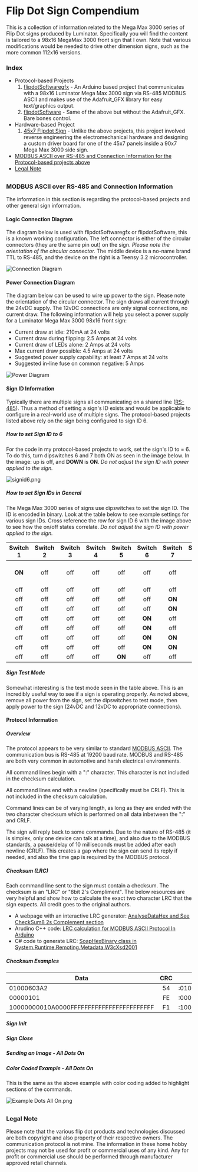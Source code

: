 # Flip Dot Sign Compendium

This is a collection of information related to the Mega Max 3000 series of Flip Dot signs produced by Luminator. Specifically you will find the content is tailored to a 98x16 MegaMax 3000 front sign that I own. Note that various modifications would be needed to drive other dimension signs, such as the more common 112x16 versions.

### Index

* Protocol-based Projects
  1. [flipdotSoftwaregfx](https://github.com/hshutan/flipdotSoftwareDrivergfx) - An Arduino based project that communicates with a 98x16 Luminator Mega Max 3000 sign via RS-485 MODBUS ASCII and makes use of the Adafruit_GFX library for easy text/graphics output.
  2. [flipdotSoftware](https://github.com/hshutan/flipdotSoftwareDriver) - Same of the above but without the Adafruit_GFX. Bare bones control.
* Hardware-based Project
  1. [45x7 Flipdot Sign](https://github.com/hshutan/45x7-flipdot-controller) - Unlike the above projects, this project involved reverse engineering the electromechanical hardware and designing a custom driver board for one of the 45x7 panels inside a 90x7 Mega Max 3000 side sign.
* [MODBUS ASCII over RS-485 and Connection Information for the Protocol-based projects above](#modbus-ascii-over-rs-485-and-connection-information)
* [Legal Note](#legal-note)


##

### MODBUS ASCII over RS-485 and Connection Information

The information in this section is regarding the protocol-based projects and other general sign information.

#### Logic Connection Diagram
The diagram below is used with flipdotSoftwaregfx or flipdotSoftware, this is a known working configuration. The left connector is either of the circular connectors (they are the same pin out) on the sign. *Please note the orientation of the circular connector.* The middle device is a no-name brand TTL to RS-485, and the device on the right is a Teensy 3.2 microcontroller.

![Connection Diagram](https://s16.postimg.org/63xtuotvp/Connection_Diagram_2.png)

#### Power Connection Diagram
The diagram below can be used to wire up power to the sign. Please note the orientation of the circular connector. The sign draws all current through the 24vDC supply. The 12vDC connections are only signal connections, no current draw. The following information will help you select a power supply for a Luminator Mega Max 3000 98x16 front sign:
* Current draw at idle: 210mA at 24 volts
* Current draw during flipping: 2.5 Amps at 24 volts
* Current draw of LEDs alone: 2 Amps at 24 volts
* Max current draw possible: 4.5 Amps at 24 volts
* Suggested power supply capability: at least 7 Amps at 24 volts
* Suggested in-line fuse on common negative: 5 Amps

![Power Diagram](https://s10.postimg.org/5ius06k6h/Power_Reqs.png)

#### Sign ID Information

Typically there are multiple signs all communicating on a shared line ([RS-485](https://en.wikipedia.org/wiki/RS-485)). Thus a method of setting a sign's ID exists and would be applicable to configure in a real-world use of multiple signs. The protocol-based projects listed above rely on the sign being configured to sign ID 6.

##### How to set Sign ID to 6

For the code in my protocol-based projects to work, set the sign's ID to = 6. To do this, turn dipswitches 6 and 7 both ON as seen in the image below. In the image: up is off, and **DOWN** is **ON**. *Do not adjust the sign ID with power applied to the sign.*

![signid6.png](https://s10.postimg.org/uqrxxkwvd/signid6.png)

##### How to set Sign IDs in General

The Mega Max 3000 series of signs use dipswitches to set the sign ID. The ID is encoded in binary. Look at the table below to see example settings for various sign IDs. Cross reference the row for sign ID 6 with the image above to see how the on/off states correlate. *Do not adjust the sign ID with power applied to the sign.*

| Switch 1 | Switch 2 | Switch 3 | Switch 4 | Switch 5 | Switch 6 | Switch 7 | Switch 8 |  Resulting Sign ID  |
|:--------:|:--------:|:--------:|:--------:|:--------:|:--------:|:--------:|:--------:|:-------------------:|
|    **ON**   |     off    |     off    |     off    |     off    |     off    |     off    |     off    | Activates Test Mode |
|     off    |     off    |     off    |     off    |     off    |     off    |     off    |    **ON**   |          1          |
|     off    |     off    |     off    |     off    |     off    |     off    |    **ON**   |     off    |          2          |
|     off    |     off    |     off    |     off    |     off    |     off    |    **ON**   |    **ON**   |          3          |
|     off    |     off    |     off    |     off    |     off    |    **ON**   |     off    |     off    |          4          |
|     off    |     off    |     off    |     off    |     off    |    **ON**   |     off    |    **ON**   |          5          |
|     off    |     off    |     off    |     off    |     off    |    **ON**   |    **ON**   |     off    |          6          |
|     off    |     off    |     off    |     off    |     off    |    **ON**   |    **ON**   |    **ON**   |          7          |
|     off    |     off    |     off    |     off    |    **ON**   |     off    |     off    |     off    |          8          |

##### Sign Test Mode

Somewhat interesting is the test mode seen in the table above. This is an incredibly useful way to see if a sign is operating properly. As noted above, remove all power from the sign, set the dipswitches to test mode, then apply power to the sign (24vDC and 12vDC to appropriate connections).

#### Protocol Information

##### Overview

The protocol appears to be very similar to standard [MODBUS ASCII](https://en.wikipedia.org/wiki/Modbus). The communication bus is RS-485 at 19200 baud rate. MODBUS and RS-485 are both very common in automotive and harsh electrical environments.

All command lines begin with a ":" character. This character is not included in the checksum calculation.

All command lines end with a newline (specifically must be CRLF). This is not included in the checksum calculation.

Command lines can be of varying length, as long as they are ended with the two character checksum which is performed on all data inbetween the ":" and CRLF.

The sign will reply back to some commands. Due to the nature of RS-485 (it is simplex, only one device can talk at a time), and also due to the MODBUS standards, a pause/delay of 10 milliseconds must be added after each newline (CRLF). This creates a gap where the sign can send its reply if needed, and also the time gap is required by the MODBUS protocol.

##### Checksum (LRC)

Each command line sent to the sign must contain a checksum. The checksum is an "LRC" or "8bit 2's Compliment". The below resources are very helpful and show how to calculate the exact two character LRC that the sign expects. All credit goes to the original authors.

* A webpage with an interactive LRC generator: [AnalyseDataHex and See CheckSum8 2s Complement section](http://www.scadacore.com/field-applications/programming-calculators/online-checksum-calculator/)
* Arudino C++ code: [LRC calculation for MODBUS ASCII Protocol In Arduino](http://anilarduino.blogspot.com/2015/05/lrc-calculation-for-modbus-ascii.html)
* C# code to generate LRC: [SoapHexBinary class in System.Runtime.Remoting.Metadata.W3cXsd2001](http://stackoverflow.com/questions/12942904/calculate-twos-complement-checksum-of-hexadecimal-string/12943029)

##### Checksum Examples

|                   Data                   	| CRC 	|               Complete Command              	|
|----------------------------------------	|:---:	|-------------------------------------------	|
| 01000603A2                               	|  54 	| :01000603A254                               	|
| 00000101                                 	|  FE 	| :00000101FE                                 	|
| 10000000010A0000FFFFFFFFFFFFFFFFFFFFFFFF 	|  F1 	| :10000000010A0000FFFFFFFFFFFFFFFFFFFFFFFFF1 	|


##### Sign Init

##### Sign Close

##### Sending an Image - All Dots On


##### Color Coded Example - All Dots On
This is the same as the above example with color coding added to highlight sections of the commands.

![Example Dots All On.png](https://s3.postimg.org/klvazxiwz/Example_Dots_All_On.png)

##

### Legal Note
Please note that the various flip dot products and technologies discussed are both copyright and also property of their respective owners. The communication protocol is not mine. The information in these home hobby projects may not be used for profit or commercial uses of any kind. Any for profit or commercial use should be performed through manufacturer approved retail channels.
